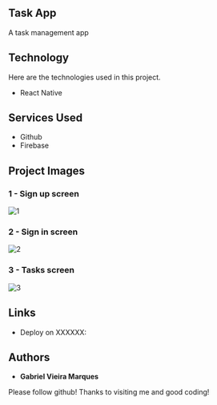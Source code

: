 ## Task App
A task management app


## Technology 

Here are the technologies used in this project.

* React Native

## Services Used

* Github
* Firebase

## Project Images

### 1 - Sign up screen

![1](https://github.com/iAmBiel/Task-App/assets/107372647/0e0f7b05-02f5-4c89-af0f-3695968421f2)

### 2 - Sign in screen

![2](https://github.com/iAmBiel/Task-App/assets/107372647/618acd80-030f-414b-8d66-dfc283ae281d)

### 3 - Tasks screen

![3](https://github.com/iAmBiel/Task-App/assets/107372647/960761b2-3618-4ebe-8239-28914b9e3223)

## Links
  - Deploy on XXXXXX:

## Authors

* **Gabriel Vieira Marques** 

Please follow github!
Thanks to visiting me and good coding!
